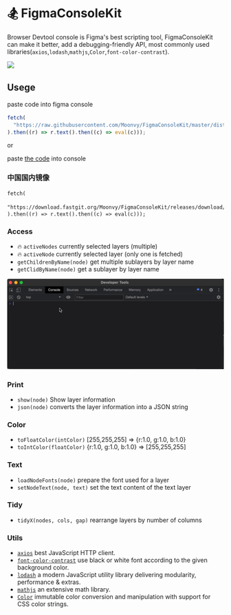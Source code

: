 # 🏂 FigmaConsoleKit

Browser Devtool console is Figma's best scripting tool, FigmaConsoleKit can make it better, add a debugging-friendly API, most commonly used libraries(`axios`,`lodash`,`mathjs`,`Color`,`font-color-contrast`).

<img width="486px" src="https://user-images.githubusercontent.com/82231420/122532535-31205e80-d053-11eb-8d2c-af5bb0c8d028.gif"/>

## Usege

paste code into figma console

```js
fetch(
  "https://raw.githubusercontent.com/Moonvy/FigmaConsoleKit/master/dist/FigmaConsoleKit.js?v1.1.0"
).then((r) => r.text().then((c) => eval(c)));
```

or

paste [the code](dist/FigmaConsoleKit.js) into console


### 中国国内镜像
```
fetch(
  "https://download.fastgit.org/Moonvy/FigmaConsoleKit/releases/download/v1.1.0/FigmaConsoleKit.js"
).then((r) => r.text().then((c) => eval(c)));
```

### Access

- 🔥 `activeNodes` currently selected layers (multiple)
- 🔥 `activeNode` currently selected layer (only one is fetched)
- `getChildrenByName(node)` get multiple sublayers by layer name
- `getClidByName(node)` get a sublayer by layer name

![](./shot/shot.gif)

### Print

- `show(node)`  Show layer information
- `json(node)` converts the layer information into a JSON string

### Color

- `toFloatColor(intColor)`  [255,255,255] => {r:1.0, g:1.0, b:1.0}
- `toIntColor(floatColor)`  {r:1.0, g:1.0, b:1.0} => [255,255,255]

### Text

- `loadNodeFonts(node)` prepare the font used for a layer
- `setNodeText(node, text)` set the text content of the text layer

### Tidy

- `tidyX(nodes, cols, gap)`  rearrange layers by number of columns

### Utils

- [`axios`](https://github.com/axios/axios) best JavaScript HTTP client.
- [`font-color-contrast`](https://github.com/russoedu/font-color-contrast#readme) use black or white font according to the given background color.
- [`lodash`](https://github.com/lodash/lodash) a modern JavaScript utility library delivering modularity, performance & extras.
- [`mathjs`](https://mathjs.org/) an extensive math library.
- [`Color`](https://github.com/Qix-/color#readme) immutable color conversion and manipulation with support for CSS color strings.
